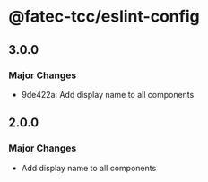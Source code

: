 # @fatec-tcc/eslint-config

## 3.0.0

### Major Changes

- 9de422a: Add display name to all components

## 2.0.0

### Major Changes

- Add display name to all components

